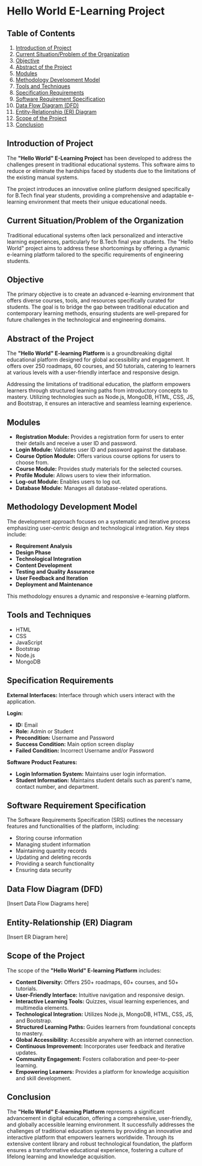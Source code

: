 
# Hello World E-Learning Project

## Table of Contents
1. [Introduction of Project](#introduction-of-project)
2. [Current Situation/Problem of the Organization](#current-situationproblem-of-the-organization)
3. [Objective](#objective)
4. [Abstract of the Project](#abstract-of-the-project)
5. [Modules](#modules)
6. [Methodology Development Model](#methodology-development-model)
7. [Tools and Techniques](#tools-and-techniques)
8. [Specification Requirements](#specification-requirements)
9. [Software Requirement Specification](#software-requirement-specification)
10. [Data Flow Diagram (DFD)](#data-flow-diagram-dfd)
11. [Entity-Relationship (ER) Diagram](#entity-relationship-er-diagram)
12. [Scope of the Project](#scope-of-the-project)
13. [Conclusion](#conclusion)

## Introduction of Project

The **"Hello World" E-Learning Project** has been developed to address the challenges present in traditional educational systems. This software aims to reduce or eliminate the hardships faced by students due to the limitations of the existing manual systems.

The project introduces an innovative online platform designed specifically for B.Tech final year students, providing a comprehensive and adaptable e-learning environment that meets their unique educational needs.

## Current Situation/Problem of the Organization

Traditional educational systems often lack personalized and interactive learning experiences, particularly for B.Tech final year students. The "Hello World" project aims to address these shortcomings by offering a dynamic e-learning platform tailored to the specific requirements of engineering students.

## Objective

The primary objective is to create an advanced e-learning environment that offers diverse courses, tools, and resources specifically curated for students. The goal is to bridge the gap between traditional education and contemporary learning methods, ensuring students are well-prepared for future challenges in the technological and engineering domains.

## Abstract of the Project

The **"Hello World" E-learning Platform** is a groundbreaking digital educational platform designed for global accessibility and engagement. It offers over 250 roadmaps, 60 courses, and 50 tutorials, catering to learners at various levels with a user-friendly interface and responsive design.

Addressing the limitations of traditional education, the platform empowers learners through structured learning paths from introductory concepts to mastery. Utilizing technologies such as Node.js, MongoDB, HTML, CSS, JS, and Bootstrap, it ensures an interactive and seamless learning experience.

## Modules

- **Registration Module:** Provides a registration form for users to enter their details and receive a user ID and password.
- **Login Module:** Validates user ID and password against the database.
- **Course Option Module:** Offers various course options for users to choose from.
- **Course Module:** Provides study materials for the selected courses.
- **Profile Module:** Allows users to view their information.
- **Log-out Module:** Enables users to log out.
- **Database Module:** Manages all database-related operations.

## Methodology Development Model

The development approach focuses on a systematic and iterative process emphasizing user-centric design and technological integration. Key steps include:

- **Requirement Analysis**
- **Design Phase**
- **Technological Integration**
- **Content Development**
- **Testing and Quality Assurance**
- **User Feedback and Iteration**
- **Deployment and Maintenance**

This methodology ensures a dynamic and responsive e-learning platform.

## Tools and Techniques

- HTML
- CSS
- JavaScript
- Bootstrap
- Node.js
- MongoDB

## Specification Requirements

**External Interfaces:** Interface through which users interact with the application.

**Login:**
- **ID:** Email
- **Role:** Admin or Student
- **Precondition:** Username and Password
- **Success Condition:** Main option screen display
- **Failed Condition:** Incorrect Username and/or Password

**Software Product Features:**
- **Login Information System:** Maintains user login information.
- **Student Information:** Maintains student details such as parent's name, contact number, and department.

## Software Requirement Specification

The Software Requirements Specification (SRS) outlines the necessary features and functionalities of the platform, including:

- Storing course information
- Managing student information
- Maintaining quantity records
- Updating and deleting records
- Providing a search functionality
- Ensuring data security

## Data Flow Diagram (DFD)

[Insert Data Flow Diagrams here]

## Entity-Relationship (ER) Diagram

[Insert ER Diagram here]

## Scope of the Project

The scope of the **"Hello World" E-learning Platform** includes:

- **Content Diversity:** Offers 250+ roadmaps, 60+ courses, and 50+ tutorials.
- **User-Friendly Interface:** Intuitive navigation and responsive design.
- **Interactive Learning Tools:** Quizzes, visual learning experiences, and multimedia elements.
- **Technological Integration:** Utilizes Node.js, MongoDB, HTML, CSS, JS, and Bootstrap.
- **Structured Learning Paths:** Guides learners from foundational concepts to mastery.
- **Global Accessibility:** Accessible anywhere with an internet connection.
- **Continuous Improvement:** Incorporates user feedback and iterative updates.
- **Community Engagement:** Fosters collaboration and peer-to-peer learning.
- **Empowering Learners:** Provides a platform for knowledge acquisition and skill development.

## Conclusion

The **"Hello World" E-learning Platform** represents a significant advancement in digital education, offering a comprehensive, user-friendly, and globally accessible learning environment. It successfully addresses the challenges of traditional education systems by providing an innovative and interactive platform that empowers learners worldwide. Through its extensive content library and robust technological foundation, the platform ensures a transformative educational experience, fostering a culture of lifelong learning and knowledge acquisition.
```
